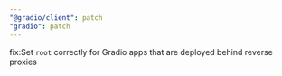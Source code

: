 ```yaml
---
"@gradio/client": patch
"gradio": patch
---
```


fix:Set `root` correctly for Gradio apps that are deployed behind reverse proxies 
